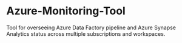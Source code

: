 # Azure-Monitoring-Tool
 Tool for overseeing Azure Data Factory pipeline and Azure Synapse Analytics status across multiple subscriptions and workspaces.
